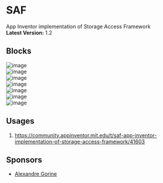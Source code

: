 # SAF
App Inventor implementation of Storage Access Framework <br>
**Latest Version:** 1.2

## Blocks
![image](https://github.com/vknow360/SAF/assets/41724811/09b33443-a25a-4fb4-9039-e97368518fa3)
<br>
![image](https://github.com/vknow360/SAF/assets/41724811/6d95c474-8e8d-48d4-afd0-4e13c014f153)
<br>
![image](https://github.com/vknow360/SAF/assets/41724811/4bc9031a-7105-449b-82cf-7422ea1c460b)
 <br>
![image](https://github.com/vknow360/SAF/assets/41724811/85a4c5e3-f13a-4479-8722-477f96dcf13d)
 <br>
![image](https://github.com/vknow360/SAF/assets/41724811/11f0edaf-741d-4b20-9d44-17f1b15ca460)
 <br>
![image](https://github.com/vknow360/SAF/assets/41724811/2f237c45-fbb1-4a95-8512-68785c41b367)
 <br>
![image](https://github.com/vknow360/SAF/assets/41724811/de12d9d3-d635-48ce-a491-eae6fc5d4f95)
<br>

## Usages

1) https://community.appinventor.mit.edu/t/saf-app-inventor-implementation-of-storage-access-framework/41603

## Sponsors
- [Alexandre Gorine](https://community.appinventor.mit.edu/u/alexandre_gorine)

